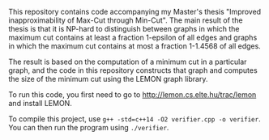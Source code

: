 This repository contains code accompanying my Master's thesis "Improved inapproximability of Max-Cut through Min-Cut".
The main result of the thesis is that it is NP-hard to distinguish between graphs in which the maximum cut contains at least a fraction 1-epsilon of all edges and graphs in which the maximum cut contains at most a fraction 1-1.4568 of all edges.

The result is based on the computation of a minimum cut in a particular graph, and the code in this repository constructs that graph and computes the size of the minimum cut using the LEMON graph library.

To run this code, you first need to go to http://lemon.cs.elte.hu/trac/lemon and install LEMON.

To compile this project, use `g++ -std=c++14 -O2 verifier.cpp -o verifier`. You can then run the program using `./verifier`.
